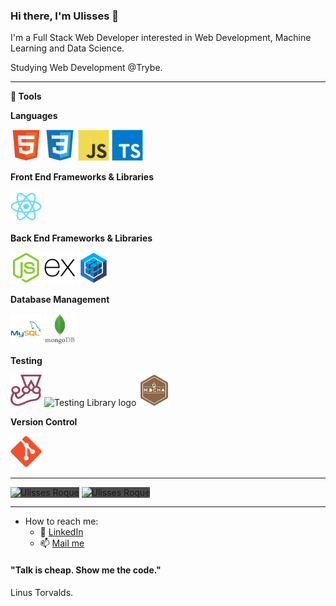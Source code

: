### Hi there, I'm Ulisses 👋

I'm a Full Stack Web Developer interested in Web Development, Machine Learning and Data Science.

Studying Web Development @Trybe.

---
<strong>:toolbox: Tools</strong> <br />

<strong> Languages </strong>

<img src="https://github.com/devicons/devicon/blob/master/icons/html5/html5-original.svg" alt="HTML logo" width="50px" height="50px" title="HTML 5"/> <img src="https://github.com/devicons/devicon/blob/master/icons/css3/css3-original.svg" alt="CSS logo" width="50px" height="50px" title="CSS 3"/> <img src="https://github.com/devicons/devicon/blob/master/icons/javascript/javascript-original.svg" alt="JavaScript logo" width="50px" height="50px" title="JavaScript"/> <img src="https://github.com/devicons/devicon/blob/master/icons/typescript/typescript-original.svg" alt="JavaScript logo" width="50px" height="50px" title="TypeScript"/> 

<strong> Front End Frameworks & Libraries </strong>

<img src="https://github.com/devicons/devicon/blob/master/icons/react/react-original.svg" alt="ReactJS logo" width="50px" height="50px" title="ReactJS" />

<strong> Back End Frameworks & Libraries </strong>

<img src="https://github.com/devicons/devicon/blob/master/icons/nodejs/nodejs-original.svg" alt="Node.js logo" width="50px" height="50px" title="Node.js"/> <img src="https://github.com/devicons/devicon/blob/master/icons/express/express-original.svg" alt="Express.js logo" width="50px" height="50px" title="Express.js" /> <img src="https://github.com/devicons/devicon/blob/master/icons/sequelize/sequelize-original.svg" alt="Sequelize logo" width="50px" height="50px" title="Sequelize" />

<strong> Database Management </strong>

<img src="https://github.com/devicons/devicon/blob/master/icons/mysql/mysql-original-wordmark.svg" alt="MySQL logo" width="50px" height="50px" title="MySQL" /> <img src="https://github.com/devicons/devicon/blob/master/icons/mongodb/mongodb-original-wordmark.svg" alt="MongoDB logo" width="50px" height="50px" title="MongoDB" />

<strong> Testing </strong>

<img src="https://github.com/devicons/devicon/blob/master/icons/jest/jest-plain.svg" alt="Jest logo" width="50px" height="50px" title="Jest" /> <img src="https://testing-library.com/img/octopus-128x128.png" alt="Testing Library logo" width="50px" height="50px" title="React Testing Library" /> <img src="https://github.com/devicons/devicon/blob/master/icons/mocha/mocha-plain.svg" alt="Mocha logo" title="Mocha" width="50px" height="50px" />

<!-- <strong> Machine Learning </strong> -->

<strong> Version Control </strong>

<img src="https://github.com/devicons/devicon/blob/master/icons/git/git-original.svg" alt="Git logo" width="50px" height="50px" title="Git" />

---

<p>
  <img height="165em"
       src="https://github-readme-stats.vercel.app/api?username=uroque&count_private=true&show_icons=true&theme=omni&hide_rank=false"
       alt="Ulisses Roque" 
       style="background: rgb(0, 0, 0) transparent; background: rgba(0, 0, 0, 0.7);">
  <img height="165em"
       src="https://github-readme-stats.vercel.app/api/top-langs/?username=uroque&layout=compact&theme=omni" 
       alt="Ulisses Roque"
       style="background: rgb(0, 0, 0) transparent; background: rgba(0, 0, 0, 0.7);" />
</p>

---

- How to reach me: 
     - :office: [LinkedIn](https://www.linkedin.com/in/ulisses-roque/)
     - 📫 [Mail me](mailto:ulissesroque@protonmail.com)
<p>     
  <h4>"Talk is cheap. Show me the code."</h4> Linus Torvalds.
</p>

<!--
**uroque/uroque** is a ✨ _special_ ✨ repository because its `README.md` (this file) appears on your GitHub profile.

Here are some ideas to get you started:

- 🔭 I’m currently working on ...
- 🌱 I’m currently learning Web Development
- 👯 I’m looking to collaborate on ...
- 🤔 I’m looking for help with ...
- 💬 Ask me about ...

- 😄 Pronouns: ...
- ⚡ Fun fact: ...
-->

<!-- <p align="center"> 
  Visitor count<br>
  <img src="https://profile-counter.glitch.me/uroque/count.svg" />
</p> -->


